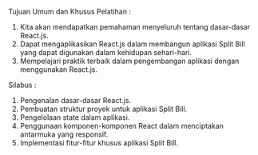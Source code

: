 Tujuan Umum dan Khusus Pelatihan :
1. Kita akan mendapatkan pemahaman menyeluruh tentang dasar-dasar React.js.
2. Dapat mengaplikasikan React.js dalam membangun aplikasi Split Bill yang dapat digunakan dalam kehidupan sehari-hari.
3. Mempelajari praktik terbaik dalam pengembangan aplikasi dengan menggunakan React.js.

Silabus :
1. Pengenalan dasar-dasar React.js.
2. Pembuatan struktur proyek untuk aplikasi Split Bill.
3. Pengelolaan state dalam aplikasi.
4. Penggunaan komponen-komponen React dalam menciptakan antarmuka yang responsif.
5. Implementasi fitur-fitur khusus aplikasi Split Bill.
